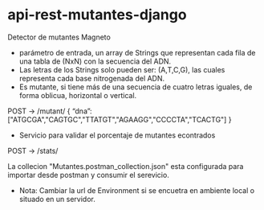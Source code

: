 # api-rest-mutantes-django
Detector de mutantes Magneto

- parámetro de entrada, un array de Strings que representan cada fila de una tabla de (NxN) con la secuencia del ADN. 
- Las letras de los Strings solo pueden ser: (A,T,C,G), las cuales representa cada base nitrogenada del ADN.
- Es mutante, si tiene más de una secuencia de cuatro letras iguales, de forma oblicua, horizontal o vertical.
 
 
POST → /mutant/
{ 
  “dna”:["ATGCGA","CAGTGC","TTATGT","AGAAGG","CCCCTA","TCACTG"] 
}


- Servicio para validar el porcentaje de mutantes econtrados


POST → /stats/


La collecion "Mutantes.postman_collection.json" esta configurada para importar desde postman y consumir el serevicio. 

- Nota: Cambiar la url de Environment si se encuetra en ambiente local o situado en un servidor.
